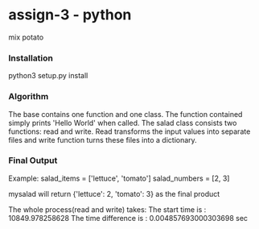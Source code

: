 # assign-3 - python 


mix potato

### Installation
python3 setup.py install

### Algorithm 
The base contains one function and one class. The function contained simply prints 'Hello World' when called. The salad class consists two functions: read and write. Read transforms the input values into separate files and write function turns these files into a dictionary. 

### Final Output 

Example:
salad_items = ['lettuce', 'tomato']
salad_numbers = [2, 3]

mysalad will return {'lettuce': 2, 'tomato': 3} as the final product 

The whole process(read and write) takes:
The start time is : 10849.978258628
The time difference is : 0.004857693000303698 sec

